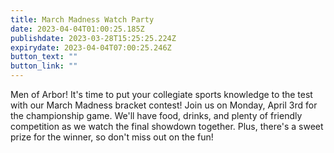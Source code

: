 ```yaml
---
title: March Madness Watch Party
date: 2023-04-04T01:00:25.185Z
publishdate: 2023-03-28T15:25:25.224Z
expirydate: 2023-04-04T07:00:25.246Z
button_text: ""
button_link: ""
---
```

Men of Arbor! It's time to put your collegiate sports knowledge to the test with our March Madness bracket contest! Join us on Monday, April 3rd for the championship game. We'll have food, drinks, and plenty of friendly competition as we watch the final showdown together. Plus, there's a sweet prize for the winner, so don't miss out on the fun!